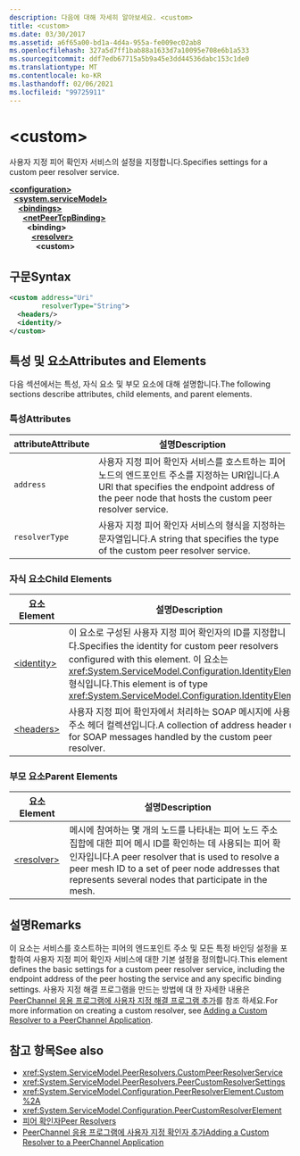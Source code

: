 ```yaml
---
description: 다음에 대해 자세히 알아보세요. <custom>
title: <custom>
ms.date: 03/30/2017
ms.assetid: a6f65a00-bd1a-4d4a-955a-fe009ec02ab8
ms.openlocfilehash: 327a5d7ff1bab88a1633d7a10095e708e6b1a533
ms.sourcegitcommit: ddf7edb67715a5b9a45e3dd44536dabc153c1de0
ms.translationtype: MT
ms.contentlocale: ko-KR
ms.lasthandoff: 02/06/2021
ms.locfileid: "99725911"
---
```

# \<custom>

<span data-ttu-id="9f5bc-102">사용자 지정 피어 확인자 서비스의 설정을 지정합니다.</span><span class="sxs-lookup"><span data-stu-id="9f5bc-102">Specifies settings for a custom peer resolver service.</span></span>  
  
[**\<configuration>**](../configuration-element.md)\
&nbsp;&nbsp;[**\<system.serviceModel>**](system-servicemodel.md)\
&nbsp;&nbsp;&nbsp;&nbsp;[**\<bindings>**](bindings.md)\
&nbsp;&nbsp;&nbsp;&nbsp;&nbsp;&nbsp;[**\<netPeerTcpBinding>**](netpeertcpbinding.md)\
&nbsp;&nbsp;&nbsp;&nbsp;&nbsp;&nbsp;&nbsp;&nbsp;**\<binding>**\
&nbsp;&nbsp;&nbsp;&nbsp;&nbsp;&nbsp;&nbsp;&nbsp;&nbsp;&nbsp;[**\<resolver>**](resolver.md)\
&nbsp;&nbsp;&nbsp;&nbsp;&nbsp;&nbsp;&nbsp;&nbsp;&nbsp;&nbsp;&nbsp;&nbsp;**\<custom>**  
  
## <a name="syntax"></a><span data-ttu-id="9f5bc-103">구문</span><span class="sxs-lookup"><span data-stu-id="9f5bc-103">Syntax</span></span>  
  
```xml  
<custom address="Uri"
        resolverType="String">
  <headers/>
  <identity/>
</custom>
```  
  
## <a name="attributes-and-elements"></a><span data-ttu-id="9f5bc-104">특성 및 요소</span><span class="sxs-lookup"><span data-stu-id="9f5bc-104">Attributes and Elements</span></span>  

 <span data-ttu-id="9f5bc-105">다음 섹션에서는 특성, 자식 요소 및 부모 요소에 대해 설명합니다.</span><span class="sxs-lookup"><span data-stu-id="9f5bc-105">The following sections describe attributes, child elements, and parent elements.</span></span>  
  
### <a name="attributes"></a><span data-ttu-id="9f5bc-106">특성</span><span class="sxs-lookup"><span data-stu-id="9f5bc-106">Attributes</span></span>  
  
|<span data-ttu-id="9f5bc-107">attribute</span><span class="sxs-lookup"><span data-stu-id="9f5bc-107">Attribute</span></span>|<span data-ttu-id="9f5bc-108">설명</span><span class="sxs-lookup"><span data-stu-id="9f5bc-108">Description</span></span>|  
|---------------|-----------------|  
|`address`|<span data-ttu-id="9f5bc-109">사용자 지정 피어 확인자 서비스를 호스트하는 피어 노드의 엔드포인트 주소를 지정하는 URI입니다.</span><span class="sxs-lookup"><span data-stu-id="9f5bc-109">A URI that specifies the endpoint address of the peer node that hosts the custom peer resolver service.</span></span>|  
|`resolverType`|<span data-ttu-id="9f5bc-110">사용자 지정 피어 확인자 서비스의 형식을 지정하는 문자열입니다.</span><span class="sxs-lookup"><span data-stu-id="9f5bc-110">A string that specifies the type of the custom peer resolver service.</span></span>|  
  
### <a name="child-elements"></a><span data-ttu-id="9f5bc-111">자식 요소</span><span class="sxs-lookup"><span data-stu-id="9f5bc-111">Child Elements</span></span>  
  
|<span data-ttu-id="9f5bc-112">요소</span><span class="sxs-lookup"><span data-stu-id="9f5bc-112">Element</span></span>|<span data-ttu-id="9f5bc-113">설명</span><span class="sxs-lookup"><span data-stu-id="9f5bc-113">Description</span></span>|  
|-------------|-----------------|  
|[\<identity>](identity.md)|<span data-ttu-id="9f5bc-114">이 요소로 구성된 사용자 지정 피어 확인자의 ID를 지정합니다.</span><span class="sxs-lookup"><span data-stu-id="9f5bc-114">Specifies the identity for custom peer resolvers configured with this element.</span></span> <span data-ttu-id="9f5bc-115">이 요소는 <xref:System.ServiceModel.Configuration.IdentityElement> 형식입니다.</span><span class="sxs-lookup"><span data-stu-id="9f5bc-115">This element is of type <xref:System.ServiceModel.Configuration.IdentityElement>.</span></span>|  
|[\<headers>](headers-element.md)|<span data-ttu-id="9f5bc-116">사용자 지정 피어 확인자에서 처리하는 SOAP 메시지에 사용되는 주소 헤더 컬렉션입니다.</span><span class="sxs-lookup"><span data-stu-id="9f5bc-116">A collection of address header used for SOAP messages handled by the custom peer resolver.</span></span>|  
  
### <a name="parent-elements"></a><span data-ttu-id="9f5bc-117">부모 요소</span><span class="sxs-lookup"><span data-stu-id="9f5bc-117">Parent Elements</span></span>  
  
|<span data-ttu-id="9f5bc-118">요소</span><span class="sxs-lookup"><span data-stu-id="9f5bc-118">Element</span></span>|<span data-ttu-id="9f5bc-119">설명</span><span class="sxs-lookup"><span data-stu-id="9f5bc-119">Description</span></span>|  
|-------------|-----------------|  
|[\<resolver>](resolver.md)|<span data-ttu-id="9f5bc-120">메시에 참여하는 몇 개의 노드를 나타내는 피어 노드 주소 집합에 대한 피어 메시 ID를 확인하는 데 사용되는 피어 확인자입니다.</span><span class="sxs-lookup"><span data-stu-id="9f5bc-120">A peer resolver that is used to resolve a peer mesh ID to a set of peer node addresses that represents several nodes that participate in the mesh.</span></span>|  
  
## <a name="remarks"></a><span data-ttu-id="9f5bc-121">설명</span><span class="sxs-lookup"><span data-stu-id="9f5bc-121">Remarks</span></span>  

 <span data-ttu-id="9f5bc-122">이 요소는 서비스를 호스트하는 피어의 엔드포인트 주소 및 모든 특정 바인딩 설정을 포함하여 사용자 지정 피어 확인자 서비스에 대한 기본 설정을 정의합니다.</span><span class="sxs-lookup"><span data-stu-id="9f5bc-122">This element defines the basic settings for a custom peer resolver service, including the endpoint address of the peer hosting the service and any specific binding settings.</span></span> <span data-ttu-id="9f5bc-123">사용자 지정 해결 프로그램을 만드는 방법에 대 한 자세한 내용은 [PeerChannel 응용 프로그램에 사용자 지정 해결 프로그램 추가](/previous-versions/ms730105(v=vs.90))를 참조 하세요.</span><span class="sxs-lookup"><span data-stu-id="9f5bc-123">For more information on creating a custom resolver, see [Adding a Custom Resolver to a PeerChannel Application](/previous-versions/ms730105(v=vs.90)).</span></span>  
  
## <a name="see-also"></a><span data-ttu-id="9f5bc-124">참고 항목</span><span class="sxs-lookup"><span data-stu-id="9f5bc-124">See also</span></span>

- <xref:System.ServiceModel.PeerResolvers.CustomPeerResolverService>
- <xref:System.ServiceModel.PeerResolvers.PeerCustomResolverSettings>
- <xref:System.ServiceModel.Configuration.PeerResolverElement.Custom%2A>
- <xref:System.ServiceModel.Configuration.PeerCustomResolverElement>
- [<span data-ttu-id="9f5bc-125">피어 확인자</span><span class="sxs-lookup"><span data-stu-id="9f5bc-125">Peer Resolvers</span></span>](../../../wcf/feature-details/peer-resolvers.md)
- <span data-ttu-id="9f5bc-126">[PeerChannel 응용 프로그램에 사용자 지정 확인자 추가](/previous-versions/ms730105(v=vs.90))</span><span class="sxs-lookup"><span data-stu-id="9f5bc-126">[Adding a Custom Resolver to a PeerChannel Application](/previous-versions/ms730105(v=vs.90))</span></span>
